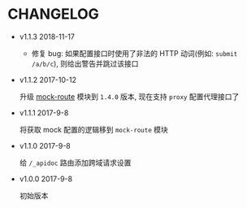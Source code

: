 # CHANGELOG

* v1.1.3 2018-11-17

  * 修复 bug: 如果配置接口时使用了非法的 HTTP 动词(例如: `submit /a/b/c`), 则给出警告并跳过该接口

* v1.1.2 2017-10-12

  升级 [mock-route](https://github.com/ufologist/mock-route) 模块到 `1.4.0` 版本, 现在支持 `proxy` 配置代理接口了

* v1.1.1 2017-9-8

  将获取 mock 配置的逻辑移到 `mock-route` 模块

* v1.1.0 2017-9-8

  给 `/_apidoc` 路由添加跨域请求设置

* v1.0.0 2017-9-8

  初始版本